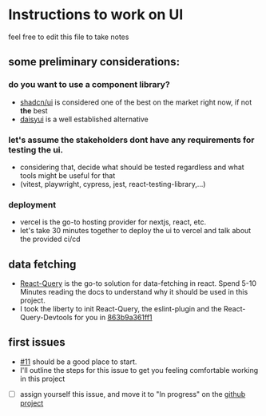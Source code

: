 # Instructions to work on UI

feel free to edit this file to take notes

## some preliminary considerations:

### do you want to use a component library?

- [shadcn/ui](https://ui.shadcn.com/) is considered one of the best on the market right now, if not **the** best
- [daisyui](https://daisyui.com/) is a well established alternative

### let's assume the stakeholders dont have any requirements for testing the ui.

- considering that, decide what should be tested regardless and what tools might be useful for that
- (vitest, playwright, cypress, jest, react-testing-library,...)

### deployment

- vercel is the go-to hosting provider for nextjs, react, etc.
- let's take 30 minutes together to deploy the ui to vercel and talk about the provided ci/cd

## data fetching

- [React-Query](https://tanstack.com/query/latest) is the go-to solution for data-fetching in react.
  Spend 5-10 Minutes reading the docs to understand why it should be used in this project.
- I took the liberty to init React-Query, the eslint-plugin and the React-Query-Devtools for you in [863b9a361ff1](https://github.com/svenrisse/bookshelf/commit/863b9a361ff1cf3465ec72e37d21cc53ac810369)

## first issues

- [#11](https://github.com/svenrisse/bookshelf/issues/11) should be a good place to start.
- I'll outline the steps for this issue to get you feeling comfortable working in this project

- [ ] assign yourself this issue, and move it to "In progress" on the [github project](https://github.com/users/svenrisse/projects/3/views/1)
